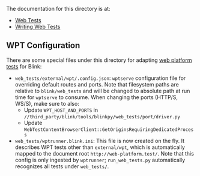 The documentation for this directory is at:
- [Web Tests](/docs/testing/web_tests.md)
- [Writing Web Tests](/docs/testing/writing_web_tests.md)

## WPT Configuration

There are some special files under this directory for adapting [web platform
tests](https://chromium.googlesource.com/chromium/src/+/HEAD/docs/testing/web_platform_tests.md)
for Blink:
* `web_tests/external/wpt/.config.json`: `wptserve` configuration file for
  overriding default routes and ports. Note that filesystem paths are relative
  to `blink/web_tests` and will be changed to absolute path at run time for
  `wptserve` to consume. When changing the ports (HTTP/S, WS/S), make sure to also:
  * Update `WPT_HOST_AND_PORTS` in
    `//third_party/blink/tools/blinkpy/web_tests/port/driver.py`
  * Update `WebTestContentBrowserClient::GetOriginsRequiringDedicatedProcess`
* `web_tests/wptrunner.blink.ini`: This file is now created on the fly. It describes
  WPT tests other than `external/wpt`, which is automatically mapped to the document
  root `http://web-platform.test/`. Note that this config is only ingested by
  `wptrunner`; `run_web_tests.py` automatically recognizes all tests under
  `web_tests/`.
